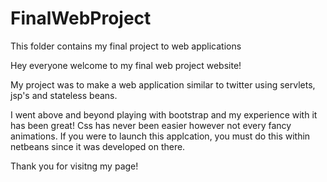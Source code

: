 # FinalWebProject
This folder contains my final project to web applications 

Hey everyone welcome to my final web project website! 

My project was to make a web application similar to twitter using servlets, jsp's and stateless beans.

I went above and beyond playing with bootstrap and my experience with it has been great! Css has never been easier however not every
fancy animations.
If you were to launch this applcation, you must do this within netbeans since it was developed on there.

Thank you for visitng my page!
